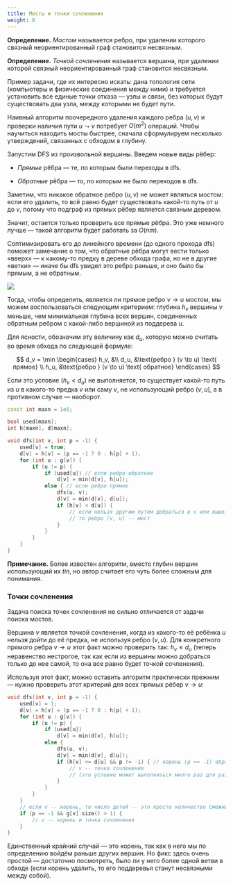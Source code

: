 ```yaml
---
title: Мосты и точки сочленения
weight: 6
---
```


**Определение.** *Мостом* называется ребро, при удалении которого связный неориентированный граф становится несвязным.

**Определение.** *Точкой сочленения* называется вершина, при удалении которой связный неориентированный граф становится несвязным.

Пример задачи, где их интересно искать: дана топология сети (компьютеры и физические соединения между ними) и требуется установить все единые точки отказа — узлы и связи, без которых будут существовать два узла, между которыми не будет пути.

Наивный алгоритм поочередного удаления каждого ребра $(u, v)$ и проверки наличия пути $u \leadsto v$ потребует $O(m^2)$ операций. Чтобы научиться находить мосты быстрее, сначала сформулируем несколько утверждений, связанных с обходом в глубину.

Запустим DFS из произвольной вершины. Введем новые виды рёбер:

* *Прямые* рёбра — те, по которым были переходы в dfs.

* *Обратные* рёбра — то, по которым не было переходов в dfs.

Заметим, что никакое обратное ребро $(u, v)$ не может являться мостом: если его удалить, то всё равно будет существовать какой-то путь от $u$ до $v$, потому что подграф из прямых рёбер является связным деревом.

Значит, остается только проверить все прямые рёбра. Это уже немного лучше — такой алгоритм будет работать за $O(n m)$.

Соптимизировать его до линейного времени (до одного прохода dfs) поможет замечание о том, что обратные рёбра могут вести только «вверх» — к какому-то предку в дереве обхода графа, но не в другие «ветки» — иначе бы dfs увидел это ребро раньше, и оно было бы прямым, а не обратным.

![](../img/bridges.png)

Тогда, чтобы определить, является ли прямое ребро $v \to u$ мостом, мы можем воспользоваться следующим критерием: глубина $h_v$ вершины $v$ меньше, чем минимальная глубина всех вершин, соединенных обратным ребром с какой-либо вершиной из поддерева $u$.

Для ясности, обозначим эту величину как $d_u$, которую можно считать во время обхода по следующей формуле:

$$
d_v = \min \begin{cases}
h_v, &\\
d_u, &\text{ребро } (v \to u) \text{ прямое} \\
h_u, &\text{ребро } (v \to u) \text{ обратное}
\end{cases}
$$

Если это условие ($h_v < d_u$) не выполняется, то существует какой-то путь из $u$ в какого-то предка $v$ или саму $v$, не использующий ребро $(v, u)$, а в противном случае — наоборот.

```cpp
const int maxn = 1e5;

bool used[maxn];
int h[maxn], d[maxn];

void dfs(int v, int p = -1) {
    used[v] = true;
    d[v] = h[v] = (p == -1 ? 0 : h[p] + 1);
    for (int u : g[v]) {
        if (u != p) {
            if (used[u]) // если ребро обратное
                d[v] = min(d[v], h[u]);
            else { // если ребро прямое
                dfs(u, v);
                d[v] = min(d[v], d[u]);
                if (h[v] < d[u]) {
                    // если нельзя другим путем добраться в v или выше,
                    // то ребро (v, u) -- мост
                }
            }
        }
    }
}
```

**Примечание.** Более известен алгоритм, вместо глубин вершин использующий их $tin$, но автор считает его чуть более сложным для понимания.

### Точки сочленения

Задача поиска точек сочленения не сильно отличается от задачи поиска мостов.

Вершина $v$ является точкой сочленения, когда из какого-то её ребёнка $u$ нельзя дойти до её предка, не используя ребро $(v, u)$. Для конкретного прямого ребра $v \to u$ этот факт можно проверить так: $h_v \leq d_u$ (теперь неравенство нестрогое, так как если из вершины можно добраться только до нее самой, то она все равно будет точкой сочленения).

Используя этот факт, можно оставить алгоритм практически прежним — нужно проверить этот критерий для всех прямых рёбер $v \to u$:

```cpp
void dfs(int v, int p = -1) {
    used[v] = 1;
    d[v] = h[v] = (p == -1 ? 0 : h[p] + 1);
    for (int u : g[v]) {
        if (u != p) {
            if (used[u])
                d[v] = min(d[v], h[u]);
            else {
                dfs(u, v);
                d[v] = min(d[v], d[u]);
                if (h[v] <= d[u] && p != -1) { // корень (p == -1) обрабатываем отдельно
                    // v -- точка сочленения
                    // (это условие может выполниться много раз для разных детей)
                }
            }
        }
    }
    // если v -- корень, то число детей -- это просто количество смежных ей вершин
    if (p == -1 && g[v].size() > 1) {
        // v -- корень и точка сочленения
    }
}
```

Единственный крайний случай — это корень, так как в него мы по определению войдём раньше других вершин. Но фикс здесь очень простой — достаточно посмотреть, было ли у него более одной ветви в обходе (если корень удалить, то его поддеревья станут несвязными между собой).
